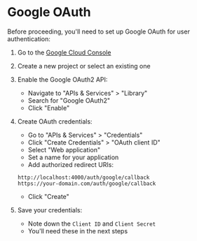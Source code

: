 # Google OAuth

Before proceeding, you'll need to set up Google OAuth for user authentication:

1. Go to the [Google Cloud Console](https://console.cloud.google.com/)
2. Create a new project or select an existing one
3. Enable the Google OAuth2 API:
    - Navigate to "APIs & Services" > "Library"
    - Search for "Google OAuth2"
    - Click "Enable"

4. Create OAuth credentials:
    - Go to "APIs & Services" > "Credentials"
    - Click "Create Credentials" > "OAuth client ID"
    - Select "Web application"
    - Set a name for your application
    - Add authorized redirect URIs:
     ```
     http://localhost:4000/auth/google/callback
     https://your-domain.com/auth/google/callback
     ```
    - Click "Create"

5. Save your credentials:
    - Note down the `Client ID` and `Client Secret`
    - You'll need these in the next steps

